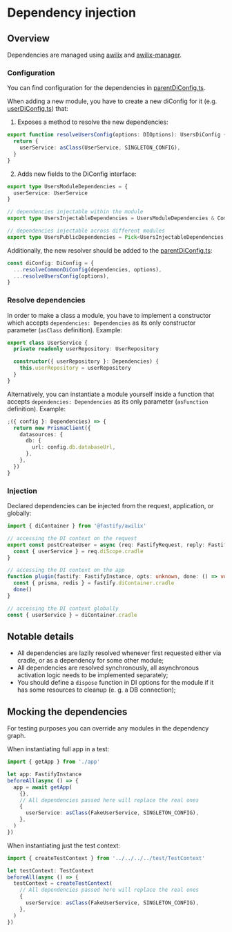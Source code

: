 # Dependency injection

## Overview

Dependencies are managed using [awilix](https://github.com/jeffijoe/awilix) and [awilix-manager](https://github.com/kibertoad/awilix-manager).

### Configuration

You can find configuration for the dependencies in [parentDiConfig.ts](../src/infrastructure/parentDiConfig.ts).

When adding a new module, you have to create a new diConfig for it (e.g. [userDiConfig.ts](../src/modules/users/userDiConfig.ts)) that:

1. Exposes a method to resolve the new dependencies:

```ts
export function resolveUsersConfig(options: DIOptions): UsersDiConfig {
  return {
    userService: asClass(UserService, SINGLETON_CONFIG),
  }
}
```

2. Adds new fields to the DiConfig interface:

```ts
export type UsersModuleDependencies = {
  userService: UserService
}

// dependencies injectable within the module
export type UsersInjectableDependencies = UsersModuleDependencies & CommonDependencies

// dependencies injectable across different modules
export type UsersPublicDependencies = Pick<UsersInjectableDependencies, 'userService'>
```

Additionally, the new resolver should be added to the [parentDiConfig.ts](../src/infrastructure/parentDiConfig.ts):

```ts
const diConfig: DiConfig = {
  ...resolveCommonDiConfig(dependencies, options),
  ...resolveUsersConfig(options),
}
```

### Resolve dependencies

In order to make a class a module, you have to implement a constructor which accepts `dependencies: Dependencies` as its
only constructor parameter (`asClass` definition).
Example:

```ts
export class UserService {
  private readonly userRepository: UserRepository

  constructor({ userRepository }: Dependencies) {
    this.userRepository = userRepository
  }
}
```

Alternatively, you can instantiate a module yourself inside a function that accepts `dependencies: Dependencies` as its
only parameter (`asFunction` definition).
Example:

```ts
;({ config }: Dependencies) => {
  return new PrismaClient({
    datasources: {
      db: {
        url: config.db.databaseUrl,
      },
    },
  })
}
```

### Injection

Declared dependencies can be injected from the request, application, or globally:

```ts
import { diContainer } from '@fastify/awilix'

// accessing the DI context on the request
export const postCreateUser = async (req: FastifyRequest, reply: FastifyReply) => {
  const { userService } = req.diScope.cradle
}

// accessing the DI context on the app
function plugin(fastify: FastifyInstance, opts: unknown, done: () => void) {
  const { prisma, redis } = fastify.diContainer.cradle
  done()
}

// accessing the DI context globally
const { userService } = diContainer.cradle
```

## Notable details

- All dependencies are lazily resolved whenever first requested either via cradle, or as a dependency for some other
  module;
- All dependencies are resolved synchronously, all asynchronous activation logic needs to be implemented separately;
- You should define a `dispose` function in DI options for the module if it has some resources to cleanup (e. g. a DB
  connection);

## Mocking the dependencies

For testing purposes you can override any modules in the dependency graph.

When instantiating full app in a test:

```ts
import { getApp } from './app'

let app: FastifyInstance
beforeAll(async () => {
  app = await getApp(
    {},
    // All dependencies passed here will replace the real ones
    {
      userService: asClass(FakeUserService, SINGLETON_CONFIG),
    },
  )
})
```

When instantiating just the test context:

```ts
import { createTestContext } from '../../../../test/TestContext'

let testContext: TestContext
beforeAll(async () => {
  testContext = createTestContext(
    // All dependencies passed here will replace the real ones
    {
      userService: asClass(FakeUserService, SINGLETON_CONFIG),
    },
  )
})
```
